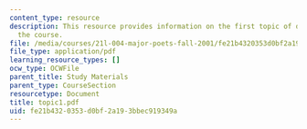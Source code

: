 ```yaml
---
content_type: resource
description: This resource provides information on the first topic of discussion for
  the course.
file: /media/courses/21l-004-major-poets-fall-2001/fe21b4320353d0bf2a193bbec919349a_topic1.pdf
file_type: application/pdf
learning_resource_types: []
ocw_type: OCWFile
parent_title: Study Materials
parent_type: CourseSection
resourcetype: Document
title: topic1.pdf
uid: fe21b432-0353-d0bf-2a19-3bbec919349a
---
```

